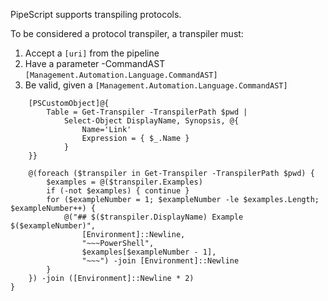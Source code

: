PipeScript supports transpiling protocols.

To be considered a protocol transpiler, a transpiler must:

1. Accept a ```[uri]``` from the pipeline
2. Have a parameter -CommandAST ```[Management.Automation.Language.CommandAST]``` 
3. Be valid, given a ```[Management.Automation.Language.CommandAST]```

~~~PipeScript{
    [PSCustomObject]@{
        Table = Get-Transpiler -TranspilerPath $pwd |
            Select-Object DisplayName, Synopsis, @{
                Name='Link'
                Expression = { $_.Name }
            }
    }}
~~~


~~~PipeScript{
    @(foreach ($transpiler in Get-Transpiler -TranspilerPath $pwd) {
        $examples = @($transpiler.Examples)
        if (-not $examples) { continue }
        for ($exampleNumber = 1; $exampleNumber -le $examples.Length; $exampleNumber++) {
            @("## $($transpiler.DisplayName) Example $($exampleNumber)", 
                [Environment]::Newline,
                "~~~PowerShell",                
                $examples[$exampleNumber - 1],                
                "~~~") -join [Environment]::Newline
        }        
    }) -join ([Environment]::Newline * 2)
}
~~~

